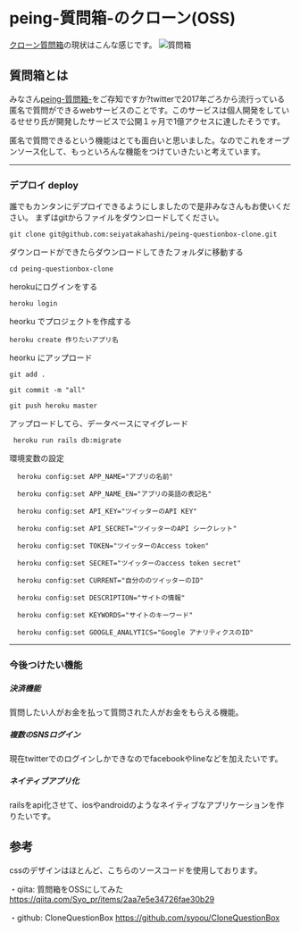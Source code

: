# peing-質問箱-のクローン(OSS)
[クローン質問箱](https://qubox.org)の現状はこんな感じです。
![質問箱](https://github.com/seiyatakahashi/peing-questionbox-clone/blob/master/public/demo.png?raw=true "質問箱")

## 質問箱とは
みなさん[peing-質問箱-](https://peing.net/)をご存知ですか?twitterで2017年ごろから流行っている匿名で質問ができるwebサービスのことです。このサービスは個人開発をしているせせり氏が開発したサービスで公開１ヶ月で1億アクセスに達したそうです。

匿名で質問できるという機能はとても面白いと思いました。なのでこれをオープンソース化して、もっといろんな機能をつけていきたいと考えています。

___

### デプロイ deploy
誰でもカンタンにデプロイできるようにしましたので是非みなさんもお使いください。
まずはgitからファイルをダウンロードしてください。

``` git clone git@github.com:seiyatakahashi/peing-questionbox-clone.git ```

ダウンロードができたらダウンロードしてきたフォルダに移動する

``` cd peing-questionbox-clone ```

herokuにログインをする

``` heroku login ```

heorku でプロジェクトを作成する

``` heroku create 作りたいアプリ名 ```

heorku にアップロード

``` git add . ```

``` git commit -m "all" ```

``` git push heroku master ```

アップロードしてら、データベースにマイグレード

``` heroku run rails db:migrate```

環境変数の設定

```  heroku config:set APP_NAME="アプリの名前"```

```  heroku config:set APP_NAME_EN="アプリの英語の表記名"```

```  heroku config:set API_KEY="ツイッターのAPI KEY"```

```  heroku config:set API_SECRET="ツイッターのAPI シークレット"```

```  heroku config:set TOKEN="ツイッターのAccess token"```

```  heroku config:set SECRET="ツイッターのaccess token secret"```

```  heroku config:set CURRENT="自分ののツイッターのID"```

```  heroku config:set DESCRIPTION="サイトの情報"```

```  heroku config:set KEYWORDS="サイトのキーワード"```

```  heroku config:set GOOGLE_ANALYTICS="Google アナリティクスのID"```


___

### 今後つけたい機能
##### 決済機能
質問したい人がお金を払って質問された人がお金をもらえる機能。
##### 複数のSNSログイン
現在twitterでのログインしかできなのでfacebookやlineなどを加えたいです。
##### ネイティブアプリ化
railsをapi化させて、iosやandroidのようなネイティブなアプリケーションを作りたいです。


## 参考
cssのデザインはほとんど、こちらのソースコードを使用しております。

・qiita: 質問箱をOSSにしてみた
https://qiita.com/Syo_pr/items/2aa7e5e34726fae30b29

・github: CloneQuestionBox
https://github.com/syoou/CloneQuestionBox

